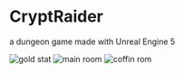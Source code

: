 # CryptRaider
 a dungeon game made with Unreal Engine 5
 
 
![gold stat](https://user-images.githubusercontent.com/74920170/229308942-98679b53-cd2a-40f4-9277-f66d6215f5bf.png)
![main room](https://user-images.githubusercontent.com/74920170/229308950-a7bfd3cd-f9e1-4ad7-ba4f-6a5707354a4f.png)
![coffin rom](https://user-images.githubusercontent.com/74920170/229308952-e6ba31c8-a591-4ab9-a627-59cda43f2c99.png)
